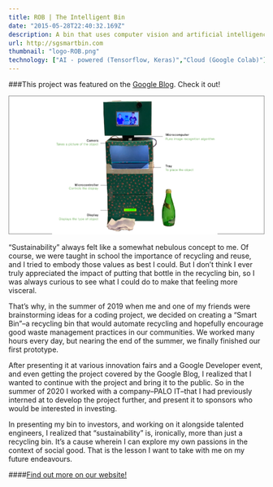 ```yaml
---
title: ROB | The Intelligent Bin
date: "2015-05-28T22:40:32.169Z"
description: A bin that uses computer vision and artificial intelligence to automatically segregate trash based on materials composition.
url: http://sgsmartbin.com
thumbnail: "logo-ROB.png"
technology: ["AI - powered (Tensorflow, Keras)","Cloud (Google Colab)"]
---
```


###This project was featured on the [Google Blog](https://blog.google/around-the-globe/google-asia/singapore-students-using-cloud-smarter-recycling/). Check it out!

![Image](./smartbindiagram.png)

“Sustainability” always felt like a somewhat nebulous concept to me. Of course, we were taught in school the importance of recycling and reuse, and I tried to embody those values as best I could. But I don’t think I ever truly appreciated the impact of putting that bottle in the recycling bin, so I was always curious to see what I could do to make that feeling more visceral.

That’s why, in the summer of 2019 when me and one of my friends were brainstorming ideas for a coding project, we decided on creating a “Smart Bin”–a recycling bin that would automate recycling and hopefully encourage good waste management practices in our communities. We worked many hours every day, but nearing the end of the summer, we finally finished our first prototype.

After presenting it at various innovation fairs and a Google Developer event, and even getting the project covered by the Google Blog, I realized that I wanted to continue with the project and bring it to the public. So in the summer of 2020 I worked with a company–PALO IT–that I had previously interned at to develop the project further, and present it to sponsors who would be interested in investing.

In presenting my bin to investors, and working on it alongside talented engineers, I realized that “sustainability” is, ironically, more than just a recycling bin. It’s a cause wherein I can explore my own passions in the context of social good. That is the lesson I want to take with me on my future endeavours.

####[Find out more on our website!](https://sgsmartbin.com)
